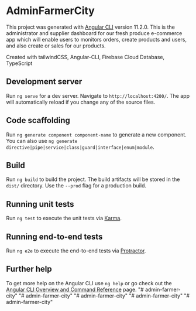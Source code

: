 # AdminFarmerCity

This project was generated with [Angular CLI](https://github.com/angular/angular-cli) version 11.2.0. This is the administrator and supplier
dashboard for our fresh produce e-commerce app which will enable users to monitors orders, create products and users, and also create 
or sales for our products.

Created with tailwindCSS, Angular-CLI, Firebase Cloud Database, TypeScript

## Development server

Run `ng serve` for a dev server. Navigate to `http://localhost:4200/`. The app will automatically reload if you change any of the source files.

## Code scaffolding

Run `ng generate component component-name` to generate a new component. You can also use `ng generate directive|pipe|service|class|guard|interface|enum|module`.

## Build

Run `ng build` to build the project. The build artifacts will be stored in the `dist/` directory. Use the `--prod` flag for a production build.

## Running unit tests

Run `ng test` to execute the unit tests via [Karma](https://karma-runner.github.io).

## Running end-to-end tests

Run `ng e2e` to execute the end-to-end tests via [Protractor](http://www.protractortest.org/).

## Further help

To get more help on the Angular CLI use `ng help` or go check out the [Angular CLI Overview and Command Reference](https://angular.io/cli) page.
"# admin-farmer-city" 
"# admin-farmer-city" 
"# admin-farmer-city" 
"# admin-farmer-city" 
"# admin-farmer-city" 
